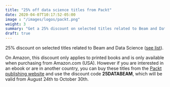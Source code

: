 ```yaml
---
title: "25% off data science titles from Packt"
date: 2020-04-07T10:17:52-05:00
image : "/images/logos/packt.png"
weight: 3
summary: "Get a 25% discount on selected titles related to Beam and Data Science."
draft: true
---
```


25% discount on selected titles related to Beam and Data Science ([see list](https://www.amazon.com/gp/mpc/ART838LJR9KSP)). 

On Amazon, this discount only applies to printed books and is only available when purchasing from Amazon.com (USA). However if you are interested in an ebook or are in another country, you can buy these titles from the [Packt publishing website](https://www.packtpub.com) and use the discount code **25DATABEAM**, which will be valid from August 24th to October 30th. 
